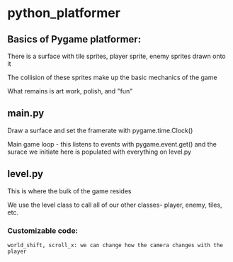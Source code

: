 # python_platformer

## Basics of Pygame platformer:

  There is a surface with tile sprites, player sprite, enemy sprites drawn onto it
  
  The collision of these sprites make up the basic mechanics of the game
  
  What remains is art work, polish, and "fun"
  
## main.py

  Draw a surface and set the framerate with pygame.time.Clock()
  
  Main game loop - this listens to events with pygame.event.get() and the surace we initiate here is populated with everything on level.py
  
## level.py

  This is where the bulk of the game resides
  
  We use the level class to call all of our other classes- player, enemy, tiles, etc.
  
  ### Customizable code:
  
    world_shift, scroll_x: we can change how the camera changes with the player
    

